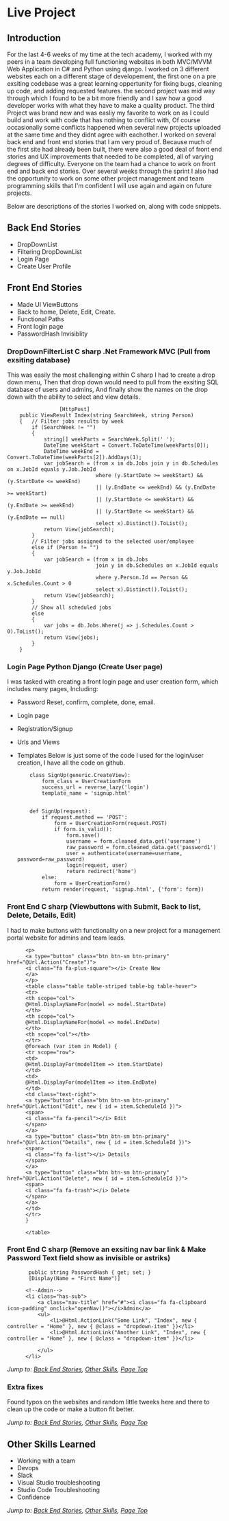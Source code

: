 # Live Project

## Introduction
For the last 4-6 weeks of my time at the tech academy, I worked with my peers in a team developing full functioning websites in both MVC/MVVM Web Application in C# and Python using django. I worked on 3 different websites each on a different stage of developement, the first one on a pre exsiting codebase was a great learning oppertunity for fixing bugs, cleaning up code, and adding requested features.
the second project was mid way through which I found to be a bit more friendly and I saw how a good developer works with what they have to make a quality product. The third Project was brand new and was easliy my favorite to work on as I could build and work with code that has nothing to conflict with, Of course occasionally some conflicts happened when several new projects uploaded at the same time and they didnt agree with eachother. I worked on several back end and front end stories that I am very proud of. Because much of the first site had already been built, there were also a good deal of front end stories and UX improvements that needed to be completed, all of varying degrees of difficulty. Everyone on the team had a chance to work on front end and back end stories. Over several weeks through the sprint I also had the opportunity to work on some other project management and team programming skills that I'm confident I will use again and again on future projects.

Below are descriptions of the stories I worked on, along with code snippets.

## Back End Stories
* DropDownList
* Filtering DropDownList
* Login Page
* Create User Profile
## Front End Stories
* Made UI ViewButtons
* Back to home, Delete, Edit, Create.
* Functional Paths
* Front login page
* PasswordHash Invisiblity


### DropDownFilterList C sharp .Net Framework MVC (Pull from exsiting database)
This was easily the most challenging within C sharp I had to create a drop down menu,
Then that drop down would need to pull from the exsiting SQL database of users and admins,
And finally show the names on the drop down with the ability to select and view details.

                     [HttpPost]
        public ViewResult Index(string SearchWeek, string Person)
        {   // Filter jobs results by week  
            if (SearchWeek != "")
            {
                string[] weekParts = SearchWeek.Split(' ');
                DateTime weekStart = Convert.ToDateTime(weekParts[0]);
                DateTime weekEnd = Convert.ToDateTime(weekParts[2]).AddDays(1);               
                var jobSearch = (from x in db.Jobs join y in db.Schedules on x.JobId equals y.Job.JobId
                                 where (y.StartDate >= weekStart) && (y.StartDate <= weekEnd)
                                 || (y.EndDate <= weekEnd) && (y.EndDate >= weekStart)
                                 || (y.StartDate <= weekStart) && (y.EndDate >= weekEnd)
                                 || (y.StartDate <= weekStart) && (y.EndDate == null)
                                 select x).Distinct().ToList();                
                return View(jobSearch);          
            }
            // Filter jobs assigned to the selected user/employee
            else if (Person != "")
            {
                var jobSearch = (from x in db.Jobs
                                 join y in db.Schedules on x.JobId equals y.Job.JobId
                                 where y.Person.Id == Person && x.Schedules.Count > 0
                                 select x).Distinct().ToList();
                return View(jobSearch);
            }
            // Show all scheduled jobs
            else
            {
                var jobs = db.Jobs.Where(j => j.Schedules.Count > 0).ToList();
                return View(jobs);
            }                                 
        }


 
 ### Login Page Python Django (Create User page)
I was tasked with creating a front login page and user creation form, which includes many pages, Including:
* Password Reset, confirm, complete, done, email.
* Login page
* Registration/Signup
* Urls and Views
* Templates
Below is just some of the code I used for the login/user creation, I have all the code on github.


          class SignUp(generic.CreateView):
              form_class = UserCreationForm
              success_url = reverse_lazy('login')
              template_name = 'signup.html'


          def SignUp(request):
              if request.method == 'POST':
                  form = UserCreationForm(request.POST)
                  if form.is_valid():
                      form.save()
                      username = form.cleaned_data.get('username')
                      raw_password = form.cleaned_data.get('password1')
                      user = authenticate(username=username, password=raw_password)
                      login(request, user)
                      return redirect('home')
              else:
                  form = UserCreationForm()
              return render(request, 'signup.html', {'form': form})





### Front End C sharp (Viewbuttons with Submit, Back to list, Delete, Details, Edit)
I had to make buttons with functionality on a new project for a management portal website for admins and team leads.

          <p>
          <a type="button" class="btn btn-sm btn-primary" href="@Url.Action("Create")">
          <i class="fa fa-plus-square"></i> Create New
          </a>   
          </p>
          <table class="table table-striped table-bg table-hover">
          <tr>
          <th scope="col">
          @Html.DisplayNameFor(model => model.StartDate)
          </th>
          <th scope="col">
          @Html.DisplayNameFor(model => model.EndDate)
          </th>
          <th scope="col"></th>
          </tr>
          @foreach (var item in Model) {
          <tr scope="row">
          <td>
          @Html.DisplayFor(modelItem => item.StartDate)
          </td>
          <td>
          @Html.DisplayFor(modelItem => item.EndDate)
          </td>
          <td class="text-right">
          <a type="button" class="btn btn-sm btn-primary" href="@Url.Action("Edit", new { id = item.ScheduleId })">
          <span>
          <i class="fa fa-pencil"></i> Edit
          </span>
          </a>
          <a type="button" class="btn btn-sm btn-primary" href="@Url.Action("Details", new { id = item.ScheduleId })">
          <span>
          <i class="fa fa-list"></i> Details
          </span>
          </a>
          <a type="button" class="btn btn-sm btn-primary" href="@Url.Action("Delete", new { id = item.ScheduleId })">
          <span>
          <i class="fa fa-trash"></i> Delete
          </span>
          </a>
          </td>
          </tr>
          }

          </table>



### Front End C sharp (Remove an exsiting nav bar link & Make Password Text field show as invisible or astriks)

           public string PasswordHash { get; set; }
           [Display(Name = "First Name")]

          <!--Admin-->
          <li class="has-sub">
              <a class="nav-title" href="#"><i class="fa fa-clipboard icon-padding" onclick="openNav()"></i>Admin</a>
              <ul>
                  <li>@Html.ActionLink("Some Link", "Index", new { controller = "Home" }, new { @class = "dropdown-item" })</li>
                  <li>@Html.ActionLink("Another Link", "Index", new { controller = "Home" }, new { @class = "dropdown-item" })</li>

              </ul>
          </li>


*Jump to: [Back End Stories](#back-end-stories), [Other Skills](#other-skills-learned), [Page Top](#live-project)*



### Extra fixes
Found typos on the websites and random little tweeks here and there to clean up the code or make a button fit better.



*Jump to: [Back End Stories](#back-end-stories), [Other Skills](#other-skills-learned), [Page Top](#live-project)*

## Other Skills Learned
* Working with a team
* Devops
* Slack
* Visual Studio troubleshooting
* Studio Code Troubleshooting
* Confidence
   
  
  
*Jump to: [Back End Stories](#back-end-stories), [Other Skills](#other-skills-learned), [Page Top](#live-project)*
